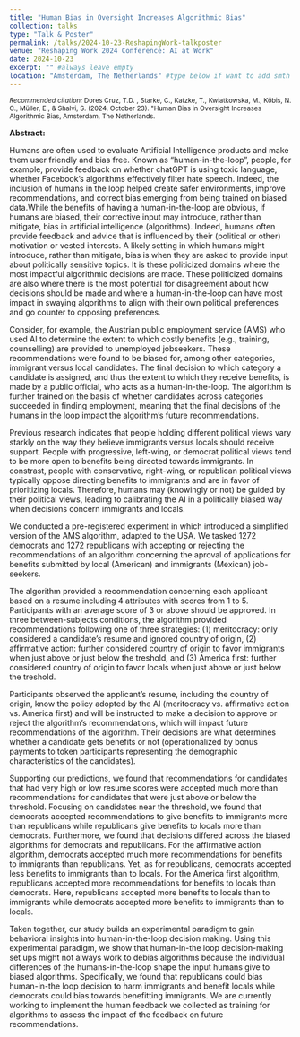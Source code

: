 ```yaml
---
title: "Human Bias in Oversight Increases Algorithmic Bias"
collection: talks
type: "Talk & Poster"
permalink: /talks/2024-10-23-ReshapingWork-talkposter
venue: "Reshaping Work 2024 Conference: AI at Work"
date: 2024-10-23 
excerpt: "" #always leave empty
location: "Amsterdam, The Netherlands" #type below if want to add smth
---
```

<small><i>Recommended citation:</i> Dores Cruz, T.D. , Starke, C., Katzke, T., Kwiatkowska, M., Köbis, N. C., Müller, E., & Shalvi, S. (2024, October 23). "Human Bias in Oversight Increases Algorithmic Bias, Amsterdam, The Netherlands.</small>

<strong>Abstract:</strong>

Humans are often used to evaluate Artificial Intelligence products and make them user friendly and bias free. Known as “human-in-the-loop”, people, for example, provide feedback on whether chatGPT is using toxic language, whether Facebook’s algorithms effectively filter hate speech. Indeed, the inclusion of humans in the loop helped create safer environments, improve recommendations, and correct bias emerging from being trained on biased data.While the benefits of having a human-in-the-loop are obvious, if humans are biased, their corrective input may introduce, rather than mitigate, bias in artificial intelligence (algorithms). Indeed, humans often provide feedback and advice that is influenced by their (political or other) motivation or vested interests. 
A likely setting in which humans might introduce, rather than mitigate, bias is when they are asked to provide input about politically sensitive topics. It is these politicized domains where the most impactful algorithmic decisions are made. These politicized domains are also where there is the most potential for disagreement about how decisions should be made and where a human-in-the-loop can have most impact in swaying algorithms to align with their own political preferences and go counter to opposing preferences.

Consider, for example, the Austrian public employment service (AMS) who used AI to determine the extent to which costly benefits (e.g., training, counselling) are provided to unemployed jobseekers. These recommendations were found to be biased for, among other categories, immigrant versus local candidates. The final decision to which category a candidate is assigned, and thus the extent to which they receive benefits, is made by a public official, who acts as a human-in-the-loop. The algorithm is further trained on the basis of whether candidates across categories succeeded in finding employment, meaning that the final decisions of the humans in the loop impact the algorithm’s future recommendations.

Previous research indicates that people holding different political views vary starkly on the way they believe immigrants versus locals should receive support. People with progressive, left-wing, or democrat political views tend to be more open to benefits being directed towards immigrants. In constrast, people with conservative, right-wing, or republican political views typically oppose directing benefits to immigrants and are in favor of prioritizing locals. Therefore, humans may (knowingly or not) be guided by their political views, leading to calibrating the AI in a politically biased way when decisions concern immigrants and locals.  

We conducted a pre-registered experiment in which introduced a simplified version of the AMS algorithm, adapted to the USA. We tasked 1272 democrats and 1272 republicans with accepting or rejecting the recommendations of an algorithm concerning the aproval of applications for benefits submitted by local (American) and immigrants (Mexican) job-seekers.

The algorithm provided a recommendation concerning each applicant based on a resume including 4 attributes with scores from 1 to 5. Participants with an average score of 3 or above should be approved. In three between-subjects conditions, the algorithm provided recommendations following one of three strategies: (1) meritocracy: only considered a candidate’s resume and ignored country of origin, (2) affirmative action: further considered country of origin to favor immigrants when just above or just below the treshold, and (3) America first: further considered country of origin to favor locals when just above or just below the treshold.  

Participants observed the applicant’s resume, including the country of origin, know the policy adopted by the AI (meritocracy vs. affirmative action vs. America first) and will be instructed to make a decision to approve or reject the algorithm’s recommendations, which will impact future recommendations of the algorithm. Their decisions are what determines whether a candidate gets benefits or not (operationalized by bonus payments to token participants representing the demographic characteristics of the candidates). 

Supporting our predictions, we found that recommendations for candidates that had very high or low resume scores were accepted much more than recommendations for candidates that were just above or below the threshold. Focusing on candidates near the threshold, we found that democrats accepted recommendations to give benefits to immigrants more than republicans while republicans give benefits to locals more than democrats. Furthermore, we found that decisions differed across the biased algorithms for democrats and republicans. For the affirmative action algorithm, democrats accepted much more recommendations for benefits to immigrants than republicans. Yet, as for republicans, democrats accepted less benefits to immigrants than to locals. For the America first algorithm, republicans accepted more recommendations for benefits to locals than democrats. Here, republicans accepted more benefits to locals than to immigrants while democrats accepted more benefits to immigrants than to locals.

Taken together, our study builds an experimental paradigm to gain behavioral insights into human-in-the-loop decision making. Using this experimental paradigm, we show that human-in-the loop decision-making set ups might not always work to debias algorithms because the individual differences of the humans-in-the-loop shape the input humans give to biased algorithms. Specifically, we found that republicans could bias human-in-the loop decision to harm immigrants and benefit locals while democrats could bias towards benefitting immigrants. We are currently working to implement the human feedback we collected as training for algorithms to assess the impact of the feedback on future recommendations.  

